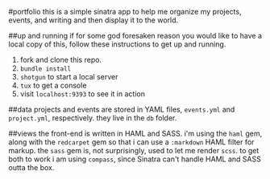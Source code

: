 #portfolio
this is a simple sinatra app to help me organize my projects, events, and writing and then display it to the world.

##up and running
if for some god foresaken reason you would like to have a local copy of this, follow these instructions to get up and running.

1. fork and clone this repo.
2. `bundle install`
3. `shotgun` to start a local server
4. `tux` to get a console
5. visit `localhost:9393` to see it in action

##data
projects and events are stored in YAML files, `events.yml` and `project.yml`, respectively. they live in the `db` folder.

##views
the front-end is written in HAML and SASS. i'm using the `haml` gem, along with the `redcarpet` gem so that i can use a `:markdown` HAML filter for markup. the `sass` gem is, not surprisingly, used to let me render `scss`. to get both to work i am using `compass`, since Sinatra can't handle HAML and SASS outta the box.